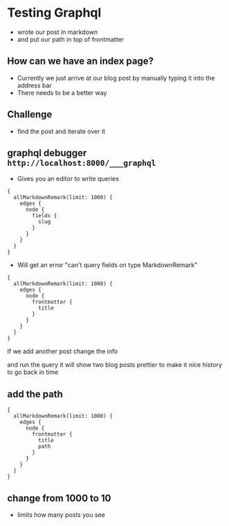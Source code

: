# Testing Graphql
* wrote our post in markdown
* and put our path in top of frontmatter

## How can we have an index page?
* Currently we just arrive at our blog post by manually typing it into the address bar
* There needs to be a better way

## Challenge
* find the post and iterate over it

## graphql debugger `http://localhost:8000/___graphql`
* Gives you an editor to write queries

```
{
  allMarkdownRemark(limit: 1000) {
    edges {
      node {
        fields {
          slug
        }
      }
    }
  }
}
```

* Will get an error "can't query fields on type MarkdownRemark"

```
{
  allMarkdownRemark(limit: 1000) {
    edges {
      node {
        frontmatter {
          title
        }
      }
    }
  }
}
```

If we add another post
change the info

and run the query it will show two blog posts
prettier to make it nice
history to go back in time

## add the path
```
{
  allMarkdownRemark(limit: 1000) {
    edges {
      node {
        frontmatter {
          title
          path
        }
      }
    }
  }
}
```

## change from 1000 to 10
* limits how many posts you see
